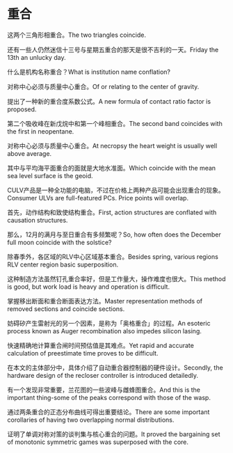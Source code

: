 # 重合

<p><span class="chinese">这两个三角形相重合。</span><span class="english">The two triangles coincide.</span></p>

<p><span class="chinese">还有一些人仍然迷信十三号与星期五重合的那天是很不吉利的一天。</span><span class="english">Friday the 13th an unlucky day.</span></p>

<p><span class="chinese">什么是机构名称重合？</span><span class="english">What is institution name conflation?</span></p>

<p><span class="chinese">对称中心必须与质量中心重合。</span><span class="english">Of or relating to the center of gravity.</span></p>

<p><span class="chinese">提出了一种新的重合度系数公式。</span><span class="english">A new formula of contact ratio factor is proposed.</span></p>

<p><span class="chinese">第二个吸收峰在新戊烷中和第一个峰相重合。</span><span class="english">The second band coincides with the first in neopentane.</span></p>

<p><span class="chinese">对称中心必须与质量中心重合。</span><span class="english">At necropsy the heart weight is usually well above average.</span></p>

<p><span class="chinese">其中与平均海平面重合的面就是大地水准面。</span><span class="english">Which coincide with the mean sea level surface is the geoid.</span></p>

<p><span class="chinese">CULV产品是一种全功能的电脑，不过在价格上两种产品可能会出现重合的现象。</span><span class="english">Consumer ULVs are full-featured PCs. Price points will overlap.</span></p>

<p><span class="chinese">首先，动作结构和致使结构重合。</span><span class="english">First, action structures are conflated with causation structures.</span></p>

<p><span class="chinese">那么，12月的满月与至日重合有多频繁呢？</span><span class="english">So, how often does the December full moon coincide with the solstice?</span></p>

<p><span class="chinese">除春季外，各区域的RLV中心区域基本重合。</span><span class="english">Besides spring, various regions RLV center region basic superposition.</span></p>

<p><span class="chinese">这种制造方法虽然钉孔重合率好，但是工作量大，操作难度也很大。</span><span class="english">This method is good, but work load is heavy and operation is difficult.</span></p>

<p><span class="chinese">掌握移出断面和重合断面表达方法。</span><span class="english">Master representation methods of removed sections and coincide sections.</span></p>

<p><span class="chinese">妨碍矽产生雷射光的另一个因素，是称为「奥格重合」的过程。</span><span class="english">An esoteric process known as Auger recombination also impedes silicon lasing.</span></p>

<p><span class="chinese">快速精确地计算重合闸时间预估值是其难点。</span><span class="english">Yet rapid and accurate calculation of preestimate time proves to be difficult.</span></p>

<p><span class="chinese">在本文的主体部分中，具体介绍了自动重合器控制器的硬件设计。</span><span class="english">Secondly, the hardware design of the recloser controller is introduced detailedly.</span></p>

<p><span class="chinese">有一个发现非常重要，兰花图的一些波峰与雌蜂图重合。</span><span class="english">And this is the important thing-some of the peaks correspond with those of the wasp.</span></p>

<p><span class="chinese">通过两条重合的正态分布曲线可得出重要结论。</span><span class="english">There are some important corollaries of having two overlapping normal distributions.</span></p>

<p><span class="chinese">证明了单调对称对策的谈判集与核心重合的问题。</span><span class="english">It proved the bargaining set of monotonic symmetric games was superposed with the core.</span></p>

